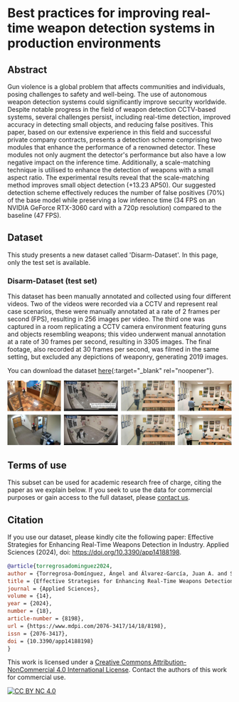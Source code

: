 # Best practices for improving real-time weapon detection systems in production environments

## Abstract
Gun violence is a global problem that affects communities and individuals, posing challenges to safety and well-being. The use of autonomous weapon detection systems could significantly improve security worldwide. Despite notable progress in the field of weapon detection CCTV-based systems, several challenges persist, including real-time detection, improved accuracy in detecting small objects, and reducing false positives. This paper, based on our extensive experience in this field and successful private company contracts, presents a detection scheme comprising two modules that enhance the performance of a renowned detector. These modules not only augment the detector's performance but also have a low negative impact on the inference time. Additionally, a scale-matching technique is utilised to enhance the detection of weapons with a small aspect ratio. The experimental results reveal that the scale-matching method improves small object detection (+13.23 AP50). Our suggested detection scheme effectively reduces the number of false positives (70\%) of the base model while preserving a low inference time (34 FPS on an NVIDIA GeForce RTX-3060 card with a 720p resolution) compared to the baseline (47 FPS).

## Dataset
This study presents a new dataset called 'Disarm-Dataset'. In this page, only the test set is available.

### Disarm-Dataset (test set)
This dataset has been manually annotated and collected using four different videos. Two of the videos were recorded via a CCTV and represent real case scenarios, these were manually annotated at a rate of 2 frames per second (FPS), resulting in 256 images per video. The third one was captured in a room replicating a CCTV camera environment featuring guns and objects resembling weapons; this video underwent manual annotation at a rate of 30 frames per second, resulting in 3305 images. The final footage, also recorded at 30 frames per second, was filmed in the same setting, but excluded any depictions of weaponry, generating 2019 images.

You can download the dataset [here](https://uses0-my.sharepoint.com/:u:/g/personal/atorregrosa_us_es/EbaqVeZcnRJBkeaE4hABRk0BwGEOnOfLaSb1Htsv-sEkig?e=w45Ngu){:target="_blank" rel="noopener"}.

<p align="center">
  <img src="docs/assets/images/ejemplos_test.jpeg" alt="Image">
</p>

## Terms of use
This subset can be used for academic research free of charge, citing the paper as we explain below. If you seek to use the data for commercial purposes or gain access to the full dataset, please [contact us](mailto:jaalvarez@us.es).

## Citation
If you use our dataset, please kindly cite the following paper: Effective Strategies for Enhancing Real-Time Weapons Detection in Industry.  Applied Sciences (2024), doi: https://doi.org/10.3390/app14188198.

```bibtex
@article{torregrosadominguez2024,
author = {Torregrosa-Domínguez, Ángel and Álvarez-García, Juan A. and Salazar-González, Jose L. and Soria-Morillo, Luis M.},
title = {Effective Strategies for Enhancing Real-Time Weapons Detection in Industry},
journal = {Applied Sciences},
volume = {14},
year = {2024},
number = {18},
article-number = {8198},
url = {https://www.mdpi.com/2076-3417/14/18/8198},
issn = {2076-3417},
doi = {10.3390/app14188198}
}
```

This work is licensed under a
[Creative Commons Attribution-NonCommercial 4.0 International License][cc-by-nc]. Contact the authors of this work for commercial use. 

[![CC BY NC 4.0][cc-by-nc-image]][cc-by-nc]

[cc-by-nc]: http://creativecommons.org/licenses/by-nc/4.0/
[cc-by-nc-image]: https://i.creativecommons.org/l/by-nc/4.0/88x31.png
